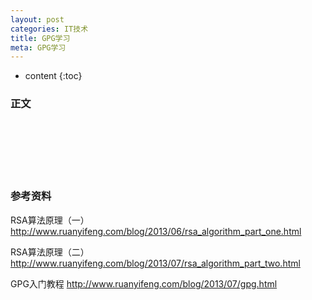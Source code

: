 ```yaml
---
layout: post
categories: IT技术
title: GPG学习
meta: GPG学习
---
```

* content
{:toc}

### 正文



<br/><br/><br/><br/><br/>
### 参考资料

RSA算法原理（一） <http://www.ruanyifeng.com/blog/2013/06/rsa_algorithm_part_one.html>

RSA算法原理（二） <http://www.ruanyifeng.com/blog/2013/07/rsa_algorithm_part_two.html>

GPG入门教程 <http://www.ruanyifeng.com/blog/2013/07/gpg.html>


